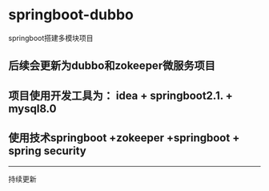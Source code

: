 # springboot-dubbo
springboot搭建多模块项目

## 后续会更新为dubbo和zokeeper微服务项目
## 项目使用开发工具为： idea + springboot2.1. + mysql8.0
## 使用技术springboot +zokeeper +springboot + spring security

---
持续更新
